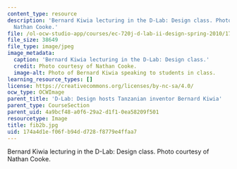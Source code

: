 ```yaml
---
content_type: resource
description: 'Bernard Kiwia lecturing in the D-Lab: Design class. Photo courtesy of
  Nathan Cooke.'
file: /ol-ocw-studio-app/courses/ec-720j-d-lab-ii-design-spring-2010/174a4d1ef06fb94dd728f8779e4ffaa7_fib2b.jpg
file_size: 38649
file_type: image/jpeg
image_metadata:
  caption: 'Bernard Kiwia lecturing in the D-Lab: Design class.'
  credit: Photo courtesy of Nathan Cooke.
  image-alt: Photo of Bernard Kiwia speaking to students in class.
learning_resource_types: []
license: https://creativecommons.org/licenses/by-nc-sa/4.0/
ocw_type: OCWImage
parent_title: 'D-Lab: Design hosts Tanzanian inventor Bernard Kiwia'
parent_type: CourseSection
parent_uid: 4a9bcf48-a0f6-29a2-d1f1-0ea58209f501
resourcetype: Image
title: fib2b.jpg
uid: 174a4d1e-f06f-b94d-d728-f8779e4ffaa7
---
```

Bernard Kiwia lecturing in the D-Lab: Design class. Photo courtesy of Nathan Cooke.